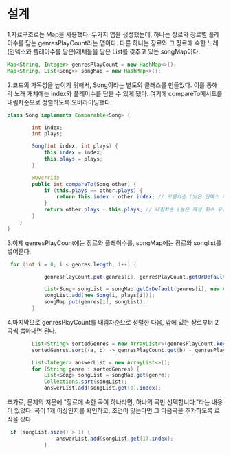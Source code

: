 설계
=============

1.자료구조로는 Map을 사용했다. 두가지 맵을 생성했는데, 하나는 장르와 장르별 플레이수를 담는 genresPlayCount라는 맵이다. 다른 하나는 장르와 그 장르에 속한 노래(인덱스와 플레이수를 담은)개체들을 담은 List를 갖추고 있는 songMap이다.
```java
Map<String, Integer> genresPlayCount = new HashMap<>();
Map<String, List<Song>> songMap = new HashMap<>();
```

2.코드의 가독성을 높이기 위해서, Song이라는 별도의 클래스를 만들었다. 이를 통해 각 노래 개체에는 index와 플레이수를 담을 수 있게 됐다. 여기에 compareTo메서드를 내림차순으로 정렬하도록 오버라이딩했다. 
```java
class Song implements Comparable<Song> {

        int index;
        int plays;

        Song(int index, int plays) {
            this.index = index;
            this.plays = plays;
        }

        @Override
        public int compareTo(Song other) {
            if (this.plays == other.plays) {
                return this.index - other.index; // 오름차순 (낮은 인덱스 우선)
            }
            return other.plays - this.plays; // 내림차순 (높은 재생 횟수 우선)
        }
    }
}
```

3.이제 genresPlayCount에는 장르와 플레이수를, songMap에는 장르와 songlist를 넣어준다.
```java
 for (int i = 0; i < genres.length; i++) {

            genresPlayCount.put(genres[i], genresPlayCount.getOrDefault(genres[i], 0) + plays[i]);

            List<Song> songList = songMap.getOrDefault(genres[i], new ArrayList<>());
            songList.add(new Song(i, plays[i]));
            songMap.put(genres[i], songList);
        }
```


4.마지막으로 genresPlayCount를 내림차순으로 정렬한 다음, 앞에 있는 장르부터 2곡씩 뽑아내면 된다. 

```java
        List<String> sortedGenres = new ArrayList<>(genresPlayCount.keySet());
        sortedGenres.sort((a, b) -> genresPlayCount.get(b) - genresPlayCount.get(a));

        List<Integer> answerList = new ArrayList<>();
        for (String genre : sortedGenres) {
            List<Song> songList = songMap.get(genre);
            Collections.sort(songList);
            answerList.add(songList.get(0).index);
```

추가로, 문제의 지문에 "장르에 속한 곡이 하나라면, 하나의 곡만 선택합니다."라는 내용이 있었다. 곡이 1개 이상인지를 확인하고, 조건이 맞는다면 그 다음곡을 추가하도록 로직을 짰다.
```java
 if (songList.size() > 1) {
                answerList.add(songList.get(1).index);
            }
```

          
    
            
            
